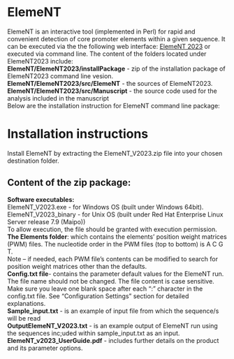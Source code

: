 # ElemeNT
ElemeNT is an interactive tool (implemented in Perl) for rapid and convenient detection of core promoter elements within a given sequence.
It can be executed via the the following web interface: [ElemeNT 2023](https://www.juven-gershonlab.org/resources/element-v2023/) or executed via command line. 
The content of the folders located under ElemeNT2023 include:  
**ElemeNT/ElemeNT2023/installPackage** - zip of the installation package of ElemeNT2023 command line vesion.  
**ElemeNT/ElemeNT2023/src/ElemeNT** - the sources of ElemeNT2023.  
**ElemeNT/ElemeNT2023/src/Manuscript** - the source code used for the analysis included in the manuscript   
Below are the installation instruction for ElemeNT command line package: 
# Installation instructions
Install ElemeNT by extracting the ElemeNT_V2023.zip file into your chosen destination folder.  
## Content of the zip package: 
**Software executables:**  
ElemeNT_V2023.exe - for Windows OS (built under Windows 64bit).  
ElemeNT_V2023_binary - for Unix OS (built under Red Hat Enterprise Linux Server release 7.9 (Maipo))  
To allow execution, the file should be granted with execution permission.   
**The Elements folder**:  which contains the elements’ position weight matrices (PWM) files. The nucleotide order in the PWM files (top to bottom) is A C G T.  
Note – if needed, each PWM file’s contents can be modified to search for position weight matrices other than the defaults.  
**Config.txt file**- contains the parameter default values for the ElemeNT run. 
       The file name should not be changed. The file content is case sensitive.
Make sure you leave one blank space after each “:” character in the config.txt file. 
See “Configuration Settings” section for detailed explanations.  
**Sample_input.txt** - is an example of input file from which the sequence/s will be read   
**OutputElemeNT_V2023.txt** - is an example output of ElemeNT run using the sequences inc;uded within sample_input.txt as an input.   
**ElemeNT_v2023_UserGuide.pdf** - includes further details on the product and its parameter options.


